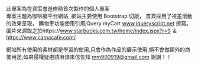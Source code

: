 此專案為在資策會進修時首次製作的個人專案<br>
專案主題為咖啡廳平台網站,
網站主要使用 Bootstrap 切版，
首頁採用了視差滾動的效果呈現，
購物車功能使用引用jQuery myCart www.jqueryscript.net 撰寫。
圖片來源取之於https://www.starbucks.com.tw/home/index.jspx?r=9 ＆https://www.camacafe.com/

網站所有使用的素材都是學習的使用,只會作為作品的展示使用,絕不會做額外的商業用途,如果侵權疑慮請麻煩來信告知
mm900919@gmail.com 謝謝！！
